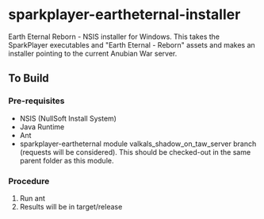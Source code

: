 # sparkplayer-eartheternal-installer

Earth Eternal Reborn - NSIS installer for Windows. This takes the SparkPlayer executables and
"Earth Eternal - Reborn" assets and makes an installer pointing to the current Anubian War
server. 

## To Build

### Pre-requisites

 * NSIS (NullSoft Install System)
 * Java Runtime
 * Ant
 * sparkplayer-eartheternal module valkals_shadow_on_taw_server branch (requests will be considered). This should be checked-out in the  same parent folder as this module.
 
### Procedure

 1. Run ant
 1. Results will be in target/release
